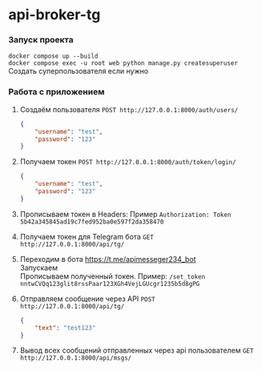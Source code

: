 # api-broker-tg

### Запуск проекта

`docker compose up --build`  
`docker compose exec -u root web python manage.py createsuperuser` Создать суперпользователя если нужно

### Работа с приложением
1. Создаём пользователя `POST http://127.0.0.1:8000/auth/users/`  
    ```json
    {
        "username": "test",
        "password": "123"
    }
    ```

2. Получаем токен 
    `POST http://127.0.0.1:8000/auth/token/login/`
    ```json
    {
        "username": "test",
        "password": "123"
    }
    ```

3. Прописываем токен в Headers:
Пример `Authorization: Token 5b42a345845ad19c7fed952ba0e597f2da358470`

4. Получаем токен для Telegram бота `GET http://127.0.0.1:8000/api/tg/`

5. Переходим в бота https://t.me/apimesseger234_bot  
Запускаем  
Прописываем полученный токен. Пример: `/set_token nntwCVQq123glit8rssPaar123XGh4VejLGUcgr1235b5d8gPG`

6. Отправляем сообщение через API `POST http://127.0.0.1:8000/api/tg/`
    ```json
    {
        "text": "test123"
    }
    ```

7. Вывод всех сообщений отправленных через api пользователем `GET http://127.0.0.1:8000/api/msgs/`